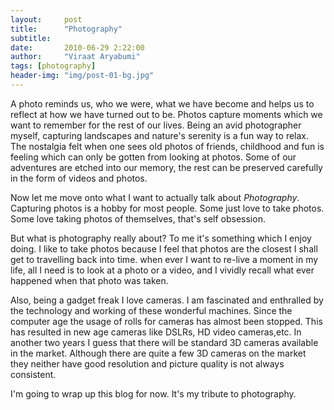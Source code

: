 ```yaml
---
layout:     post
title:      "Photography"
subtitle:   
date:       2010-06-29 2:22:00
author:     "Viraat Aryabumi"
tags: [photography]
header-img: "img/post-01-bg.jpg"
---
```


<p>A photo reminds us, who we were, what we have become and helps us to reflect at how we have turned out to be. Photos capture moments which we want to remember for the rest of our lives. Being an avid photographer myself, capturing landscapes and nature's serenity is a fun way to relax. The nostalgia felt when one sees old photos of friends, childhood and fun is feeling which can only be gotten from looking at photos. Some of our adventures are etched into our memory, the rest can be preserved carefully in the form of videos and photos. </p>

<!-- more -->

<p> Now let me move onto what I want to actually talk about <i>Photography</i>. Capturing photos is a hobby for most people. Some just love to take photos. Some love taking photos of themselves, that's self obsession.</p>

<p> But what is photography really about? To me it's something which I enjoy doing. I like to take photos because I feel that photos are the closest I shall get to travelling back into time. when ever I want to re-live a moment in my life, all I need is to look at a photo or a video, and I vividly recall what ever happened when that photo was taken. </p>

<p>Also, being a gadget freak I love cameras. I am fascinated and enthralled by the technology and working of these wonderful machines. Since the computer age the usage of rolls for cameras has almost been stopped. This has resulted in new age cameras like DSLRs, HD video cameras,etc. In another two years I guess that there will be standard 3D cameras available in the market. Although there are quite a few 3D cameras on the market they neither have good resolution and picture quality is not always consistent. </p>

<p>I'm going to wrap up this blog for now. It's my tribute to photography.</p>
